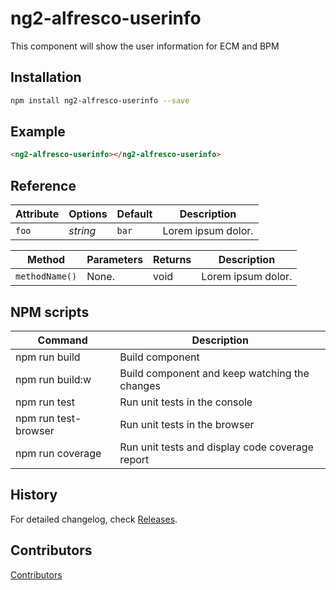 # ng2-alfresco-userinfo
This component will show the user information for ECM and BPM

## Installation

```bash
npm install ng2-alfresco-userinfo --save
```

## Example

```html
<ng2-alfresco-userinfo></ng2-alfresco-userinfo>
```

## Reference

Attribute     | Options     | Default      | Description
---           | ---         | ---          | ---
`foo`         | *string*    | `bar`        | Lorem ipsum dolor.


Method        | Parameters   | Returns     | Description
---           | ---          | ---         | ---
`methodName()`   | None.        | void    | Lorem ipsum dolor.

## NPM scripts

| Command | Description |
| --- | --- |
| npm run build | Build component |
| npm run build:w | Build component and keep watching the changes |
| npm run test | Run unit tests in the console |
| npm run test-browser | Run unit tests in the browser
| npm run coverage | Run unit tests and display code coverage report |

## History

For detailed changelog, check [Releases](https://github.com/alfresco/ng2-alfresco-userinfo/releases).

## Contributors

[Contributors](https://github.com/alfresco/ng2-alfresco-userinfo/graphs/contributors)
